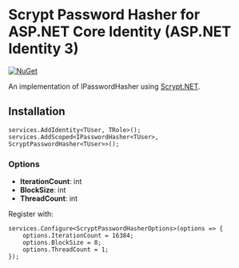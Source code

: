 # Scrypt Password Hasher for ASP.NET Core Identity (ASP.NET Identity 3)

[![NuGet](https://img.shields.io/nuget/v/ScottBrady91.AspNetCore.Identity.ScryptPasswordHasher.svg)](https://www.nuget.org/packages/ScottBrady91.AspNetCore.Identity.ScryptPasswordHasher/)

An implementation of IPasswordHasher<TUser> using [Scrypt.NET](https://github.com/viniciuschiele/Scrypt).

## Installation

```
services.AddIdentity<TUser, TRole>();
services.AddScoped<IPasswordHasher<TUser>, ScryptPasswordHasher<TUser>>();
```

### Options

 - **IterationCount**: int
 - **BlockSize**: int
 - **ThreadCount**: int

Register with:
```
services.Configure<ScryptPasswordHasherOptions>(options => {
	options.IterationCount = 16384;
	options.BlockSize = 8;
	options.ThreadCount = 1;
});
```
